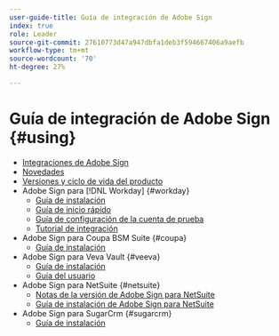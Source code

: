 ```yaml
---
user-guide-title: Guía de integración de Adobe Sign
index: true
role: Leader
source-git-commit: 27610773d47a947dbfa1deb3f594667406a9aefb
workflow-type: tm+mt
source-wordcount: '70'
ht-degree: 27%

---
```



# Guía de integración de Adobe Sign {#using}

+ [Integraciones de Adobe Sign](home.md)
+ [Novedades](whats-new.md)
+ [Versiones y ciclo de vida del producto](versions.md)
+ Adobe Sign para [!DNL Workday] {#workday}
   + [Guía de instalación](workday/install.md)
   + [Guía de inicio rápido](workday/quick-start.md)
   + [Guía de configuración de la cuenta de prueba](workday/trial-install.md)
   + [Tutorial de integración](workday/tutorial-video.md)
+ Adobe Sign para Coupa BSM Suite {#coupa}
   + [Guía de instalación](coupa/install.md)
+ Adobe Sign para Veva Vault {#veeva}
   + [Guía de instalación](veeva/install.md)
   + [Guía del usuario](veeva/user.md)
+ Adobe Sign para NetSuite {#netsuite}
   + [Notas de la versión de Adobe Sign para NetSuite](netsuite/release-notes.md)
   + [Guía de instalación de Adobe Sign para NetSuite](netsuite/install.md)
+ Adobe Sign para SugarCrm {#sugarcrm}
   + [Guía de instalación](sugarcrm/install.md)

